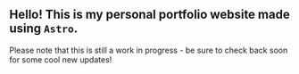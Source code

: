 ## Hello! This is my personal portfolio website made using `Astro`.

Please note that this is still a work in progress - be sure to check back soon for some cool new updates!
